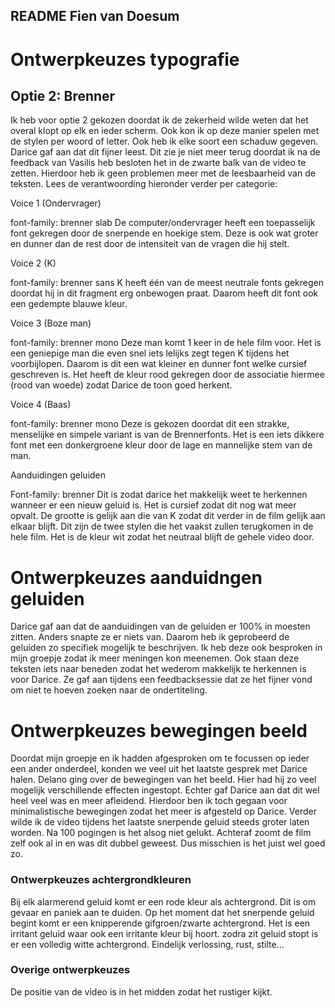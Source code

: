 ## README Fien van Doesum

# Ontwerpkeuzes typografie

## Optie 2: Brenner

Ik heb voor optie 2 gekozen doordat ik de zekerheid wilde weten dat het overal klopt op elk en ieder scherm. Ook kon ik op deze manier spelen met de stylen per woord of letter. Ook heb ik elke soort een schaduw gegeven. Darice gaf aan dat dit fijner leest. Dit zie je niet meer terug doordat ik na de feedback van Vasilis heb besloten het in de zwarte balk van de video te zetten. Hierdoor heb ik geen problemen meer met de leesbaarheid van de teksten. Lees de verantwoording hieronder verder per categorie:

Voice 1 (Ondervrager)
    
font-family: brenner slab
De computer/ondervrager heeft een toepasselijk font gekregen door de snerpende en hoekige stem. Deze is ook wat groter en dunner dan de rest door de intensiteit van de vragen die hij stelt. 


Voice 2 (K)
  
font-family: brenner sans
K heeft één van de meest neutrale fonts gekregen doordat hij in dit fragment erg onbewogen praat. Daarom heeft dit font ook een gedempte blauwe kleur. 


Voice 3 (Boze man)
  
font-family: brenner mono
Deze man komt 1 keer in de hele film voor. Het is een geniepige man die even snel iets lelijks zegt tegen K tijdens het voorbijlopen. Daarom is dit een wat kleiner en dunner font welke cursief geschreven is. Het heeft de kleur rood gekregen door de associatie hiermee (rood van woede) zodat Darice de toon goed herkent. 
	

Voice 4 (Baas)

font-family: brenner mono
Deze is gekozen doordat dit een strakke, menselijke en simpele variant is van de Brennerfonts. Het is een iets dikkere font met een donkergroene kleur door de lage en mannelijke stem van de man. 


Aanduidingen geluiden

Font-family: brenner
Dit is zodat darice het makkelijk weet te herkennen wanneer er een nieuw geluid is. Het is cursief zodat dit nog wat meer opvalt. De grootte is gelijk aan die van K zodat dit verder in de film gelijk aan elkaar blijft. Dit zijn de twee stylen die het vaakst zullen terugkomen in de hele film. Het is de kleur wit zodat het neutraal blijft de gehele video door. 


# Ontwerpkeuzes aanduidngen geluiden

Darice gaf aan dat de aanduidingen van de geluiden er 100% in moesten zitten. Anders snapte ze er niets van. Daarom heb ik geprobeerd de geluiden zo specifiek mogelijk te beschrijven. Ik heb deze ook besproken in mijn groepje zodat ik meer meningen kon meenemen. Ook staan deze teksten iets naar beneden zodat het wederom makkelijk te herkennen is voor Darice. Ze gaf aan tijdens een feedbacksessie dat ze het fijner vond om niet te hoeven zoeken naar de ondertiteling.


# Ontwerpkeuzes bewegingen beeld

Doordat mijn groepje en ik hadden afgesproken om te focussen op ieder een ander onderdeel, konden we veel uit het laatste gesprek met Darice halen. Delano ging over de bewegingen van het beeld. Hier had hij zo veel mogelijk verschillende effecten ingestopt. Echter gaf Darice aan dat dit wel heel veel was en meer afleidend. Hierdoor ben ik toch gegaan voor minimalistische bewegingen zodat het meer is afgesteld op Darice. Verder wilde ik de video tijdens het laatste snerpende geluid steeds groter laten worden. Na 100 pogingen is het alsog niet gelukt. Achteraf zoomt de film zelf ook al in en was dit dubbel geweest. Dus misschien is het juist wel goed zo.


### Ontwerpkeuzes achtergrondkleuren

Bij elk alarmerend geluid komt er een rode kleur als achtergrond. Dit is om gevaar en paniek aan te duiden. Op het moment dat het snerpende geluid begint komt er een knipperende gifgroen/zwarte achtergrond. Het is een irritant geluid waar ook een irritante kleur bij hoort. zodra zit geluid stopt is er een volledig witte achtergrond. Eindelijk verlossing, rust, stilte... 


### Overige ontwerpkeuzes

De positie van de video is in het midden zodat het rustiger kijkt.
